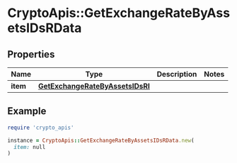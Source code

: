 # CryptoApis::GetExchangeRateByAssetsIDsRData

## Properties

| Name | Type | Description | Notes |
| ---- | ---- | ----------- | ----- |
| **item** | [**GetExchangeRateByAssetsIDsRI**](GetExchangeRateByAssetsIDsRI.md) |  |  |

## Example

```ruby
require 'crypto_apis'

instance = CryptoApis::GetExchangeRateByAssetsIDsRData.new(
  item: null
)
```

